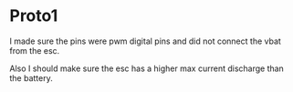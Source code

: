 # Proto1

I made sure the pins were pwm digital pins and did not connect the vbat from the esc.

Also I should make sure the esc has a higher max current discharge than the battery.
